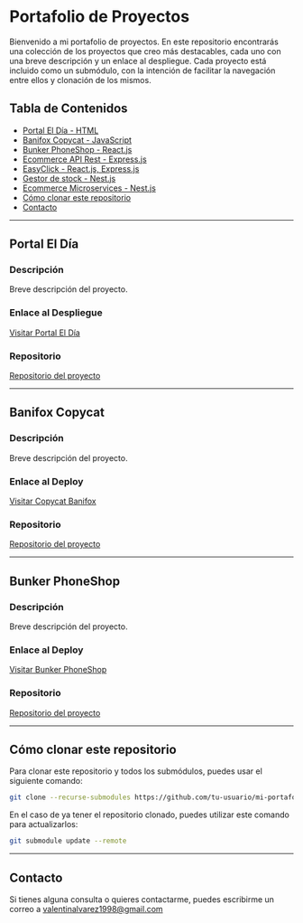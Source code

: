 # Portafolio de Proyectos

Bienvenido a mi portafolio de proyectos. En este repositorio encontrarás una colección de los proyectos que creo más destacables, cada uno con una breve descripción y un enlace al despliegue. Cada proyecto está incluido como un submódulo, con la intención de facilitar la navegación entre ellos y clonación de los mismos.

## Tabla de Contenidos

- [Portal El Día - HTML](#portal-el-día)
- [Banifox Copycat - JavaScript](#banifox-copycat)
- [Bunker PhoneShop - React.js](#bunker-phoneshop)
- [Ecommerce API Rest - Express.js](#ecommerce-api-rest)
- [EasyClick - React.js, Express.js](#easy-click)
- [Gestor de stock - Nest.js](#gestor-de-stock)
- [Ecommerce Microservices - Nest.js](#ecommerce-microservices)
- [Cómo clonar este repositorio](#cómo-clonar-este-repositorio)
- [Contacto](#contacto)

---

## Portal El Día

### Descripción

Breve descripción del proyecto.

### Enlace al Despliegue

[Visitar Portal El Día](http://enlace-al-deploy.com)

### Repositorio

[Repositorio del proyecto](https://github.com/)

---

## Banifox Copycat

### Descripción

Breve descripción del proyecto.

### Enlace al Deploy

[Visitar Copycat Banifox](http://enlace-al-deploy.com)

### Repositorio

[Repositorio del proyecto](https://github.com/)

---

## Bunker PhoneShop

### Descripción

Breve descripción del proyecto.

### Enlace al Deploy

[Visitar Bunker PhoneShop](http://enlace-al-deploy.com)

### Repositorio

[Repositorio del proyecto](https://github.com/)

---

## Cómo clonar este repositorio

Para clonar este repositorio y todos los submódulos, puedes usar el siguiente comando:

```bash
git clone --recurse-submodules https://github.com/tu-usuario/mi-portafolio.git
```

En el caso de ya tener el repositorio clonado, puedes utilizar este comando para actualizarlos:

```bash
git submodule update --remote
```

---

## Contacto

Si tienes alguna consulta o quieres contactarme, puedes escribirme un correo a valentinalvarez1998@gmail.com
